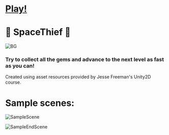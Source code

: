 # [Play!](https://elgizabbasov.itch.io/spacethief)
# 🚀 SpaceThief 🚀
![BG](https://user-images.githubusercontent.com/72108920/145756288-d46caefe-0aa1-42a1-82eb-0b25094838e3.jpg)

### Try to collect all the gems and advance to the next level as fast as you can!

Created using asset resources provided by Jesse Freeman's Unity2D course.

# Sample scenes:
![SampleScene](https://user-images.githubusercontent.com/72108920/145756692-a58b659a-b89a-4328-8c91-395c6b106bf8.PNG)

![SampleEndScene](https://user-images.githubusercontent.com/72108920/147167330-c87bded3-ca2f-4cb2-b2e9-d5b324a00220.png)
